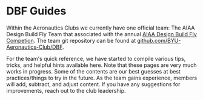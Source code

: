 # DBF Guides

Within the Aeronautics Clubs we currently have one official team: The AIAA Design Build Fly Team that associated with the annual [AIAA Design Build Fly Competion](https://www.aiaa.org/dbf).  The team git repository can be found at [github.com/BYU-Aeronautics-Club/DBF](https://github.com/BYU-Aeronautics-Club/DBF).

For the team's quick reference, we have started to compile various tips, tricks, and helpful hints available here.  Note that these pages are very much works in progress.  Some of the contents are our best guesses at best practices/things to try in the future.  As the team gains experience, members will add, subtract, and adjust content.  If you have any suggestions for improvements, reach out to the club leadership.
